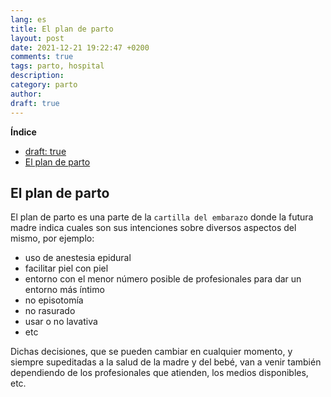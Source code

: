 ```yaml
---
lang: es
title: El plan de parto
layout: post
date: 2021-12-21 19:22:47 +0200
comments: true
tags: parto, hospital
description:
category: parto
author:
draft: true
---
```


**Índice**
<!-- TOC depthFrom:1 insertAnchor:true orderedList:true -->

- [draft: true](#draft-true)
- [El plan de parto](#el-plan-de-parto)

<!-- /TOC -->

<a id="markdown-el-plan-de-parto" name="el-plan-de-parto"></a>
## El plan de parto

El plan de parto es una parte de la `cartilla del embarazo` donde la futura madre indica cuales son sus intenciones sobre diversos aspectos del mismo, por ejemplo:

- uso de anestesia epidural
- facilitar piel con piel
- entorno con el menor número posible de profesionales para dar un entorno más íntimo
- no episotomía
- no rasurado
- usar o no lavativa
- etc

Dichas decisiones, que se pueden cambiar en cualquier momento, y siempre supeditadas a la salud de la madre y del bebé, van a venir también dependiendo de los profesionales que atienden, los medios disponibles, etc.

